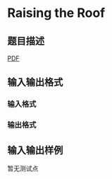# Raising the Roof

## 题目描述

[problemUrl]: https://uva.onlinejudge.org/index.php?option=com_onlinejudge&Itemid=8&category=245&page=show_problem&problem=3506

[PDF](https://uva.onlinejudge.org/external/10/p1065.pdf)

## 输入输出格式

### 输入格式

### 输出格式

## 输入输出样例

暂无测试点

